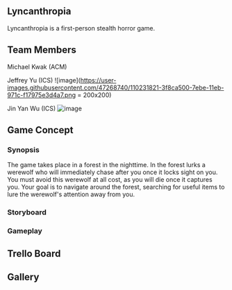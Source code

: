 ## Lyncanthropia
Lyncanthropia is a first-person stealth horror game.

## Team Members
Michael Kwak (ACM)

Jeffrey Yu (ICS)
![image](https://user-images.githubusercontent.com/47268740/110231821-3f8ca500-7ebe-11eb-971c-f17975e3d4a7.png = 200x200)

Jin Yan Wu (ICS)
![image](https://user-images.githubusercontent.com/47268740/110231948-c6418200-7ebe-11eb-9bfd-6185b359e88c.png=200x200)

## Game Concept
### Synopsis
The game takes place in a forest in the nighttime. In the forest lurks a werewolf who will immediately chase after you once it locks sight on you. You must avoid this werewolf at all cost, as you will die once it captures you. Your goal is to navigate around the forest, searching for useful items to lure the werewolf's attention away from you. 

### Storyboard

### Gameplay

## Trello Board

## Gallery
